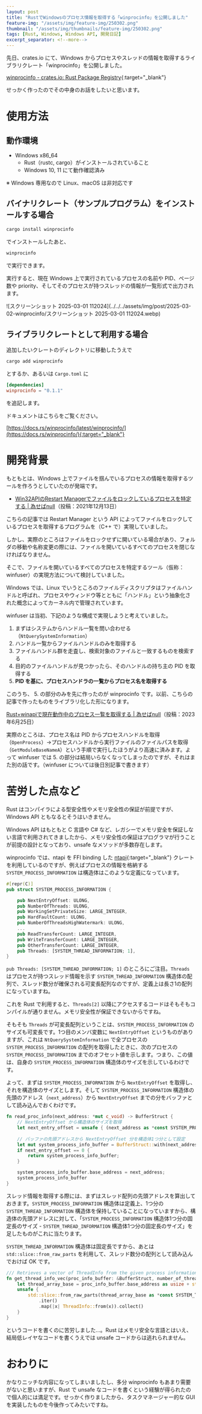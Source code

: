```yaml
---
layout: post
title: "RustでWindowsのプロセス情報を取得する「winprocinfo」を公開しました"
feature-img: "/assets/img/feature-img/250302.png"
thumbnail: "/assets/img/thumbnails/feature-img/250302.png"
tags: [Rust, Windows, Windows API, 開発日記]
excerpt_separator: <!--more-->
---
```


先日、crates.io にて、Windows からプロセスやスレッドの情報を取得するライブラリクレート「winprocinfo」を公開しました。

[winprocinfo - crates.io: Rust Package Registry](https://crates.io/crates/winprocinfo){:target="_blank"}

せっかく作ったのでその中身のお話をしたいと思います。

<!--more-->	

# 使用方法

## 動作環境

- Windows x86_64
  - Rust（rustc, cargo）がインストールされていること
  - Windows 10, 11 にて動作確認済み

※ Windows 専用なので Linux、macOS は非対応です

## バイナリクレート（サンプルプログラム）をインストールする場合

```bash
cargo install winprocinfo
```

でインストールしたあと、

```bash
winprocinfo
```

で実行できます。

実行すると、現在 Windows 上で実行されているプロセスの名前や PID、ページ数や priority、そしてそのプロセスが持つスレッドの情報が一覧形式で出力されます。

![スクリーンショット 2025-03-01 112024](../../../assets/img/post/2025-03-02-winprocinfo/スクリーンショット 2025-03-01 112024.webp)

## ライブラリクレートとして利用する場合

追加したいクレートのディレクトリに移動したうえで

```bash
cargo add winprocinfo
```

とするか、あるいは ``Cargo.toml`` に

```toml
[dependencies]
winprocinfo = "0.1.1"
```

を追記します。

ドキュメントはこちらをご覧ください。

[https://docs.rs/winprocinfo/latest/winprocinfo/](https://docs.rs/winprocinfo/){:target="_blank"}

# 開発背景

もともとは、Windows 上でファイルを掴んでいるプロセスの情報を取得するツールを作ろうとしていたのが発端です。

- [Win32APIのRestart Managerでファイルをロックしているプロセスを特定する \| 為せばnull](https://blog.yotio.jp/2021/12/13/Win32API%E3%81%AERestart-Manager%E3%81%A7%E3%83%95%E3%82%A1%E3%82%A4%E3%83%AB%E3%82%92%E3%83%AD%E3%83%83%E3%82%AF%E3%81%97%E3%81%A6%E3%81%84%E3%82%8B%E3%83%97%E3%83%AD%E3%82%BB%E3%82%B9%E3%82%92%E7%89%B9%E5%AE%9A%E3%81%99%E3%82%8B.html)（投稿：2021年12月13日）

こちらの記事では Restart Manager という API によってファイルをロックしているプロセスを取得するプログラムを（C++ で）実現していました。

しかし、実際のところはファイルをロックせずに開いている場合があり、フォルダの移動や名称変更の際には、ファイルを開いているすべてのプロセスを閉じなければなりません。



そこで、ファイルを開いているすべてのプロセスを特定するツール（仮称：winfuser）の実現方法について検討していました。

Windows では、Linux でいうところのファイルディスクリプタはファイルハンドルと呼ばれ、プロセスやウィンドウ等とともに「ハンドル」という抽象化された概念によってカーネル内で管理されています。

winfuser は当初、下記のような構成で実現しようと考えていました。

1. まずはシステムからハンドル一覧を問い合わせる（``NtQuerySystemInformation``）
2. ハンドル一覧からファイルハンドルのみを取得する
3. ファイルハンドル群を走査し、検索対象のファイルと一致するものを検索する
4. 目的のファイルハンドルが見つかったら、そのハンドルの持ち主の PID を取得する
5. **PID を基に、プロセスハンドラの一覧からプロセス名を取得する**



このうち、 5. の部分のみを先に作ったのが winprocinfo です。以前、こちらの記事で作ったものをライブラリ化した形になります。

[Rust+winapiで現在動作中のプロセス一覧を取得する \| 為せばnull](https://blog.yotio.jp/2023/06/25/rust_winapi_get_proc_info.html)（投稿：2023年6月25日）



実際のところは、プロセス名は PID からプロセスハンドルを取得（``OpenProcess``）→プロセスハンドルから実行ファイルのファイルパスを取得（``GetModuleBaseNameA``）という手順で実行したほうがより高速に済みます。よって winfuser では 5. の部分は結局いらなくなってしまったのですが、それはまた別の話です。（winfuser については後日別記事で書きます）

# 苦労した点など

Rust はコンパイラによる型安全性やメモリ安全性の保証が前提ですが、Windows API ともなるとそうはいきません。

Windows API はもともと C 言語や C# など、レガシーでメモリ安全を保証しない言語で利用されてきましたから、メモリ安全性の保証はプログラマが行うことが前提の設計となっており、unsafe なメソッドが多数存在します。

winprocinfo では、ntapi を FFI binding した [ntapi](https://crates.io/crates/ntapi){:target="_blank"} クレートを利用しているのですが、例えばプロセスの情報を格納する ``SYSTEM_PROCESS_INFORMATION`` は構造体はこのような定義になっています。

```rust
#[repr(C)]
pub struct SYSTEM_PROCESS_INFORMATION {

    pub NextEntryOffset: ULONG,
    pub NumberOfThreads: ULONG,
    pub WorkingSetPrivateSize: LARGE_INTEGER,
    pub HardFaultCount: ULONG,
    pub NumberOfThreadsHighWatermark: ULONG,
    ...
    pub ReadTransferCount: LARGE_INTEGER,
    pub WriteTransferCount: LARGE_INTEGER,
    pub OtherTransferCount: LARGE_INTEGER,
    pub Threads: [SYSTEM_THREAD_INFORMATION; 1],
}
```

``pub Threads: [SYSTEM_THREAD_INFORMATION; 1]`` のところにご注目。``Threads`` はプロセスが持つスレッド情報を示す ``SYSTEM_THREAD_INFORMATION`` 構造体の配列で、スレッド数分が確保される可変長配列なのですが、定義上は長さ1の配列になっていますね。

これを Rust で利用すると、``Threads[2]`` 以降にアクセスするコードはそもそもコンパイルが通りません。メモリ安全性が保証できないからですね。

そもそも ``Threads`` が可変長配列ということは、``SYSTEM_PROCESS_INFORMATION`` のサイズも可変長です。1つ目のメンバ変数に ``NextEntryOffset`` というものがありますが、これは ``NtQuerySystemInformation`` で全プロセスの ``SYSTEM_PROCESS_INFORMATION`` の配列を取得したときに、次のプロセスの ``SYSTEM_PROCESS_INFORMATION`` までのオフセット値を示します。つまり、この値は、自身の ``SYSTEM_PROCESS_INFORMATION`` 構造体のサイズを示しているわけです。

よって、まずは ``SYSTEM_PROCESS_INFORMATION`` から ``NextEntryOffset`` を取得し、それを構造体のサイズとします。そして ``SYSTEM_PROCESS_INFORMATION`` 構造体の先頭のアドレス（``next_address``）から ``NextEntryOffset`` までの分をバッファとして読み込んでおくわけです。

```rust
fn read_proc_info(next_address: *mut c_void) -> BufferStruct {
    // NextEntryOffset から構造体のサイズを取得
    let next_entry_offset = unsafe { (next_address as *const SYSTEM_PROCESS_INFORMATION).read().NextEntryOffset };
    
    // バッファの先頭アドレスから NextEntryOffset 分を構造体1つ分として設定
    let mut system_process_info_buffer = BufferStruct::with(next_address, next_entry_offset as usize);
    if next_entry_offset == 0 {
        return system_process_info_buffer;
    }

    system_process_info_buffer.base_address = next_address;
    system_process_info_buffer
}
```

スレッド情報を取得する際には、まずはスレッド配列の先頭アドレスを算出しておきます。``SYSTEM_PROCESS_INFORMATION`` 構造体は定義上、1つ分の``SYSTEM_THREAD_INFORMATION`` 構造体を保持していることになっていますから、構造体の先頭アドレスに対して、「``SYSTEM_PROCESS_INFORMATION`` 構造体1つ分の固定長のサイズ - ``SYSTEM_THREAD_INFORMATION`` 構造体1つ分の固定長のサイズ」を足したものがこれに当たります。

``SYSTEM_THREAD_INFORMATION`` 構造体は固定長ですから、あとは ``std::slice::from_raw_parts`` を利用して、スレッド数分の配列として読み込んでおけば OK です。

```rust
/// Retrieves a vector of ThreadInfo from the given process information buffer.
fn get_thread_info_vec(proc_info_buffer: &BufferStruct, number_of_threads: u32) -> Vec<ThreadInfo> {
    let thread_array_base = proc_info_buffer.base_address as usize + std::mem::size_of::<SYSTEM_PROCESS_INFORMATION>() - std::mem::size_of::<SYSTEM_THREAD_INFORMATION>();
    unsafe { 
        std::slice::from_raw_parts(thread_array_base as *const SYSTEM_THREAD_INFORMATION, number_of_threads as usize)
            .iter()
            .map(|x| ThreadInfo::from(x)).collect() 
    }
}
```

というコードを書くのに苦労しました…。Rust はメモリ安全な言語とはいえ、結局低レイヤなコードを書くうえでは unsafe コードからは逃れられません。

# おわりに

かなりニッチな内容になってしまいましたし、多分 winprocinfo もあまり需要がないと思いますが、Rust で unsafe なコードを書くという経験が得られたので個人的には満足です。せっかく作りましたから、タスクマネージャー的な GUI を実装したものを今後作ってみたいですね。
